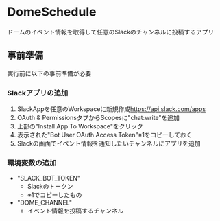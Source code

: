 # DomeSchedule

ドームのイベント情報を取得して任意のSlackのチャンネルに投稿するアプリ

## 事前準備

実行前に以下の事前準備が必要

### Slackアプリの追加

1. SlackAppを任意のWorkspaceに新規作成<https://api.slack.com/apps>
2. OAuth & PermissionsタブからScopesに"chat:write"を追加
3. 上部の"Install App To Workspace"をクリック
4. 表示された"Bot User OAuth Access Token"※1をコピーしておく
5. Slackの画面でイベント情報を通知したいチャンネルにアプリを追加

### 環境変数の追加

- "SLACK_BOT_TOKEN"
  - Slackのトークン
  - ※1でコピーしたもの
- "DOME_CHANNEL"
  - イベント情報を投稿するチャンネル
